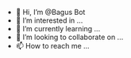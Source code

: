 - 👋 Hi, I’m @Bagus Bot
- 👀 I’m interested in ...
- 🌱 I’m currently learning ...
- 💞️ I’m looking to collaborate on ...
- 📫 How to reach me ...

<!---
Bagus Bot/Bagus Bot is a ✨ special ✨ repository because its `README.md` (this file) appears on your GitHub profile.
You can click the Preview link to take a look at your changes.
--->

